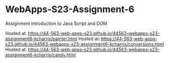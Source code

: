 
# WebApps-S23-Assignment-6
Assignment introduction to Java Script and DOM

Hosted at: <https://44-563-web-apps-s23.github.io/44563-webapps-s23-assignment6-kcharris/painter.html>
Hosted at: <https://44-563-web-apps-s23.github.io/44563-webapps-s23-assignment6-kcharris/conversions.html>
Hosted at: <https://44-563-web-apps-s23.github.io/44563-webapps-s23-assignment6-kcharris/candy.html>
